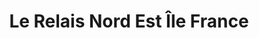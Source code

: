 ---
title: "Le Relais Nord Est Île France"
url: /chateau-thierry/le-relais-nord-est-ile-france/
shop: Kramladen
---